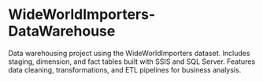 # WideWorldImporters-DataWarehouse
Data warehousing project using the WideWorldImporters dataset. Includes staging, dimension, and fact tables built with SSIS and SQL Server. Features data cleaning, transformations, and ETL pipelines for business analysis.
